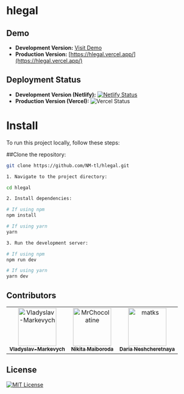 # hlegal

## Demo

- **Development Version:** [Visit Demo](https://hlegal-dev.netlify.app/)
- **Production Version:** [https://hlegal.vercel.app/](https://hlegal.vercel.app/)

## Deployment Status

- **Development Version (Netlify):** [![Netlify Status](https://api.netlify.com/api/v1/badges/1bf2068f-11d2-4048-898e-94ef32b67a25/deploy-status)](https://app.netlify.com/sites/hlegal-dev/deploys)
- **Production Version (Vercel):** ![Vercel Status](https://vercel.com/your-username/your-project-id/your-deployment-id/badge)

# Install

To run this project locally, follow these steps:

##Clone the repository:

   ```bash
   git clone https://github.com/NM-tl/hlegal.git

1. Navigate to the project directory:

cd hlegal

2. Install dependencies:

# If using npm
npm install

# If using yarn
yarn

3. Run the development server:

# If using npm
npm run dev

# If using yarn
yarn dev
```
## Contributors

<table>
   <tr>
    <td align="center">
        <a href="https://github.com/Vladyslav-Markevych">
            <img src="https://avatars.githubusercontent.com/u/153658827?v=4" width="100;" alt="Vladyslav-Markevych"/>
            <br />
            <sub><b>Vladyslav-Markevych</b></sub>
        </a>
    </td>
    <td align="center">
        <a href="https://github.com/NM-tl">
            <img src="https://avatars.githubusercontent.com/u/30575825?v=4" width="100;" alt="MrChocolatine"/>
            <br />
            <sub><b>Nikita Maiboroda</b></sub>
        </a>
    </td>
    <td align="center">
        <a href="https://github.com/qqdashkan">
            <img src="https://avatars.githubusercontent.com/u/100764491?v=4" width="100;" alt="matks"/>
            <br />
            <sub><b>Daria Neshcheretnaya</b></sub>
        </a>
    </td>
   </tr>
</table>

## License

[![MIT License](https://img.shields.io/badge/license-MIT-blue.svg)](LICENSE)

